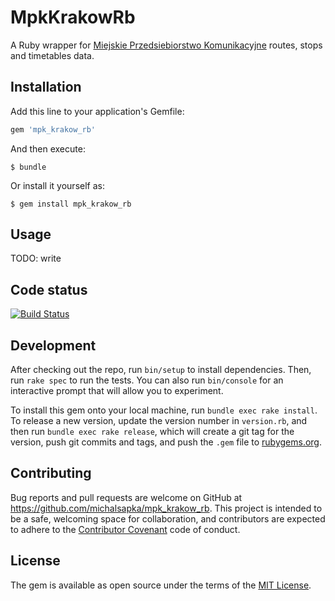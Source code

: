 # MpkKrakowRb

A Ruby wrapper for [Miejskie Przedsiebiorstwo Komunikacyjne](http://www.mpk.krakow.pl) routes, stops and timetables data.

## Installation

Add this line to your application's Gemfile:

```ruby
gem 'mpk_krakow_rb'
```

And then execute:

    $ bundle

Or install it yourself as:

    $ gem install mpk_krakow_rb

## Usage

TODO: write

## Code status

[![Build Status](https://travis-ci.org/michalsapka/mpk_krakow_rb.svg)](https://travis-ci.org/michalsapka/mpk_krakow_rb)

## Development

After checking out the repo, run `bin/setup` to install dependencies. Then, run `rake spec` to run the tests. You can also run `bin/console` for an interactive prompt that will allow you to experiment.

To install this gem onto your local machine, run `bundle exec rake install`. To release a new version, update the version number in `version.rb`, and then run `bundle exec rake release`, which will create a git tag for the version, push git commits and tags, and push the `.gem` file to [rubygems.org](https://rubygems.org).

## Contributing

Bug reports and pull requests are welcome on GitHub at https://github.com/michalsapka/mpk_krakow_rb. This project is intended to be a safe, welcoming space for collaboration, and contributors are expected to adhere to the [Contributor Covenant](contributor-covenant.org) code of conduct.


## License

The gem is available as open source under the terms of the [MIT License](http://opensource.org/licenses/MIT).

